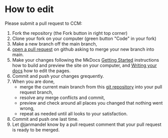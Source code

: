 # How to edit

Please submit a pull request to CCM:

1. Fork the repository (the Fork button in right top corner)
2. Clone your fork on your computer (green button "Code" in your fork)
3. Make a new branch off the main branch, 
4. [open a pull request](https://docs.github.com/en/pull-requests/collaborating-with-pull-requests/proposing-changes-to-your-work-with-pull-requests/about-pull-requests) on github asking to merge your new branch into main. 
5. Make your changes following the MkDocs [Getting Started](https://www.mkdocs.org/getting-started) instructions how to build and preview the site on your computer, and [Writing your docs](https://www.mkdocs.org/user-guide/writing-your-docs) how to edit the pages.
6. Commit and push your changes grequently.
7. When you are done, 
    * merge the current main branch from this [git repository](https://github.com/ccmucdenver/ccm-docs) into your pull request branch,
    * resolve any merge conflicts and commit,
    * preview and check around all places you changed that nothing went wrong, 
    * repeat as needed until all looks to your satisfaction.
8. Commit and push one last time.
9. Let @janmandel know by a pull request comment that your pull request is ready to be merged. 
